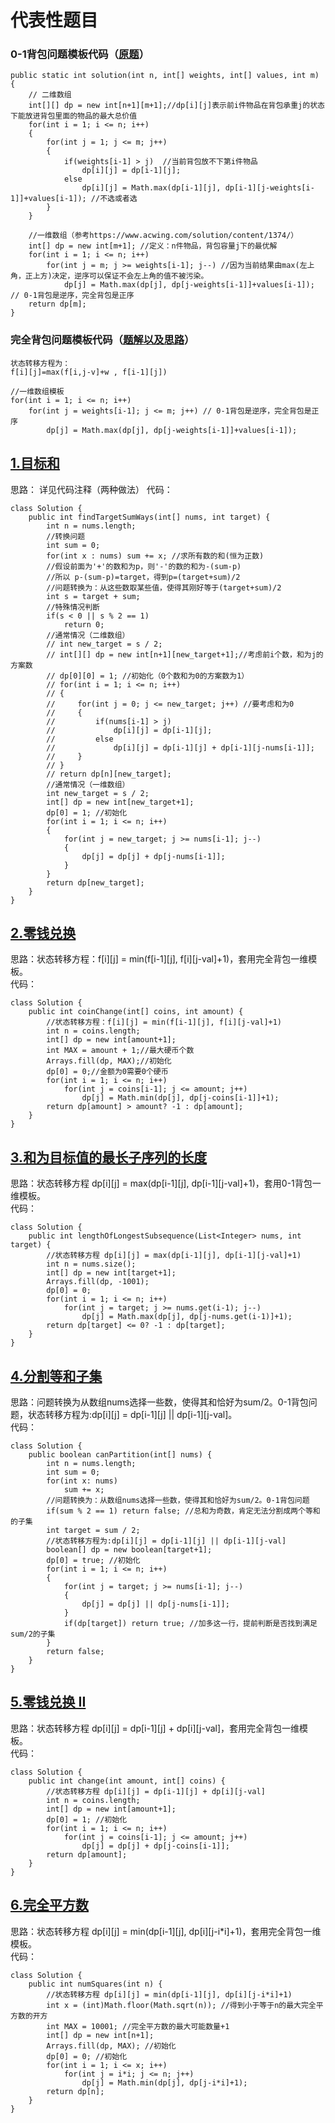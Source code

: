 # 代表性题目

### 0-1背包问题模板代码（[原题](https://www.marscode.cn/practice/vk3kkpde4ndp9k?problem_id=7424436653369884716)）
```
public static int solution(int n, int[] weights, int[] values, int m) {
    // 二维数组
    int[][] dp = new int[n+1][m+1];//dp[i][j]表示前i件物品在背包承重j的状态下能放进背包里面的物品的最大总价值
    for(int i = 1; i <= n; i++)
    {
        for(int j = 1; j <= m; j++)
        {
            if(weights[i-1] > j)  //当前背包放不下第i件物品
                dp[i][j] = dp[i-1][j];
            else
                dp[i][j] = Math.max(dp[i-1][j], dp[i-1][j-weights[i-1]]+values[i-1]); //不选或者选
        }
    }

    //一维数组（参考https://www.acwing.com/solution/content/1374/）
    int[] dp = new int[m+1]; //定义：n件物品，背包容量j下的最优解
    for(int i = 1; i <= n; i++)
        for(int j = m; j >= weights[i-1]; j--) //因为当前结果由max(左上角，正上方)决定，逆序可以保证不会左上角的值不被污染。
            dp[j] = Math.max(dp[j], dp[j-weights[i-1]]+values[i-1]); // 0-1背包是逆序，完全背包是正序
    return dp[m];
}
```


### 完全背包问题模板代码（[题解以及思路](https://www.acwing.com/solution/content/5345/)）
```
状态转移方程为：
f[i][j]=max(f[i,j-v]+w , f[i-1][j])

//一维数组模板
for(int i = 1; i <= n; i++)
    for(int j = weights[i-1]; j <= m; j++) // 0-1背包是逆序，完全背包是正序
        dp[j] = Math.max(dp[j], dp[j-weights[i-1]]+values[i-1]); 
```

## [1.目标和](https://leetcode.cn/problems/target-sum/description/)
思路： 详见代码注释（两种做法）
代码：
```
class Solution {
    public int findTargetSumWays(int[] nums, int target) {
        int n = nums.length;
        //转换问题
        int sum = 0;
        for(int x : nums) sum += x; //求所有数的和(恒为正数)
        //假设前面为'+'的数和为p，则'-'的数的和为-(sum-p)
        //所以 p-(sum-p)=target，得到p=(target+sum)/2
        //问题转换为：从这些数取某些值，使得其刚好等于(target+sum)/2
        int s = target + sum;
        //特殊情况判断
        if(s < 0 || s % 2 == 1)
            return 0;
        //通常情况（二维数组）
        // int new_target = s / 2;
        // int[][] dp = new int[n+1][new_target+1];//考虑前i个数，和为j的方案数
        // dp[0][0] = 1; //初始化（0个数和为0的方案数为1）
        // for(int i = 1; i <= n; i++)
        // {
        //     for(int j = 0; j <= new_target; j++) //要考虑和为0
        //     {
        //         if(nums[i-1] > j)
        //             dp[i][j] = dp[i-1][j];
        //         else
        //             dp[i][j] = dp[i-1][j] + dp[i-1][j-nums[i-1]];
        //     }
        // }
        // return dp[n][new_target];
        //通常情况（一维数组）
        int new_target = s / 2;
        int[] dp = new int[new_target+1];
        dp[0] = 1; //初始化
        for(int i = 1; i <= n; i++)
        {
            for(int j = new_target; j >= nums[i-1]; j--) 
            {
                dp[j] = dp[j] + dp[j-nums[i-1]];
            }
        }
        return dp[new_target];
    }
}
```

## [2.零钱兑换](https://leetcode.cn/problems/coin-change/description/)
思路：状态转移方程：f[i][j] = min(f[i-1][j], f[i][j-val]+1)，套用完全背包一维模板。   
代码：
```
class Solution {
    public int coinChange(int[] coins, int amount) {
        //状态转移方程：f[i][j] = min(f[i-1][j], f[i][j-val]+1)
        int n = coins.length;
        int[] dp = new int[amount+1];
        int MAX = amount + 1;//最大硬币个数
        Arrays.fill(dp, MAX);//初始化
        dp[0] = 0;//金额为0需要0个硬币
        for(int i = 1; i <= n; i++)
            for(int j = coins[i-1]; j <= amount; j++)
                dp[j] = Math.min(dp[j], dp[j-coins[i-1]]+1);
        return dp[amount] > amount? -1 : dp[amount];
    }
}
```

## [3.和为目标值的最长子序列的长度](https://leetcode.cn/problems/length-of-the-longest-subsequence-that-sums-to-target/description/)
思路：状态转移方程 dp[i][j] = max(dp[i-1][j], dp[i-1][j-val]+1)，套用0-1背包一维模板。   
代码：
```
class Solution {
    public int lengthOfLongestSubsequence(List<Integer> nums, int target) {
        //状态转移方程 dp[i][j] = max(dp[i-1][j], dp[i-1][j-val]+1)
        int n = nums.size();
        int[] dp = new int[target+1];
        Arrays.fill(dp, -1001);
        dp[0] = 0;
        for(int i = 1; i <= n; i++)
            for(int j = target; j >= nums.get(i-1); j--)
                dp[j] = Math.max(dp[j], dp[j-nums.get(i-1)]+1);
        return dp[target] <= 0? -1 : dp[target];
    }
}
```

## [4.分割等和子集](https://leetcode.cn/problems/partition-equal-subset-sum/description/)
思路：问题转换为从数组nums选择一些数，使得其和恰好为sum/2。0-1背包问题，状态转移方程为:dp[i][j] = dp[i-1][j] || dp[i-1][j-val]。     
代码：
```
class Solution {
    public boolean canPartition(int[] nums) {
        int n = nums.length;
        int sum = 0;
        for(int x: nums)
            sum += x;
        //问题转换为：从数组nums选择一些数，使得其和恰好为sum/2。0-1背包问题
        if(sum % 2 == 1) return false; //总和为奇数，肯定无法分割成两个等和的子集
        int target = sum / 2;
        //状态转移方程为:dp[i][j] = dp[i-1][j] || dp[i-1][j-val]
        boolean[] dp = new boolean[target+1];
        dp[0] = true; //初始化
        for(int i = 1; i <= n; i++)
        {
            for(int j = target; j >= nums[i-1]; j--)
            {
                dp[j] = dp[j] || dp[j-nums[i-1]];
            }
            if(dp[target]) return true; //加多这一行，提前判断是否找到满足sum/2的子集
        }
        return false;
    }
}
```

## [5.零钱兑换 II](https://leetcode.cn/problems/coin-change-ii/description/)
思路：状态转移方程 dp[i][j] = dp[i-1][j] + dp[i][j-val]，套用完全背包一维模板。   
代码：
```
class Solution {
    public int change(int amount, int[] coins) {
        //状态转移方程 dp[i][j] = dp[i-1][j] + dp[i][j-val]
        int n = coins.length;
        int[] dp = new int[amount+1];
        dp[0] = 1; //初始化
        for(int i = 1; i <= n; i++)
            for(int j = coins[i-1]; j <= amount; j++)
                dp[j] = dp[j] + dp[j-coins[i-1]];
        return dp[amount];
    }
}
```

## [6.完全平方数](https://leetcode.cn/problems/perfect-squares/description/)
思路：状态转移方程 dp[i][j] = min(dp[i-1][j], dp[i][j-i*i]+1)，套用完全背包一维模板。   
代码：
```
class Solution {
    public int numSquares(int n) {
        //状态转移方程 dp[i][j] = min(dp[i-1][j], dp[i][j-i*i]+1)
        int x = (int)Math.floor(Math.sqrt(n)); //得到小于等于n的最大完全平方数的开方
        int MAX = 10001; //完全平方数的最大可能数量+1
        int[] dp = new int[n+1];
        Arrays.fill(dp, MAX); //初始化
        dp[0] = 0; //初始化
        for(int i = 1; i <= x; i++)
            for(int j = i*i; j <= n; j++)
                dp[j] = Math.min(dp[j], dp[j-i*i]+1);
        return dp[n];
    }
}
```
